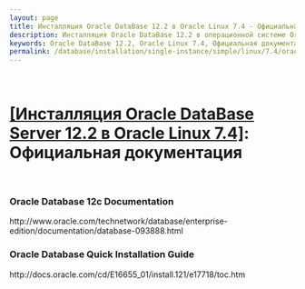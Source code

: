 ```yaml
---
layout: page
title: Инсталляция Oracle DataBase 12.2 в Oracle Linux 7.4 - Официальная документация
description: Инсталляция Oracle DataBase 12.2 в операционной системе Oracle Linux 7.4 - Официальная документация
keywords: Oracle DataBase 12.2, Oracle Linux 7.4, Официальная документация
permalink: /database/installation/single-instance/simple/linux/7.4/oracle/12.2/docs/
---
```


<br/>

# <a href="/database/installation/single-instance/simple/linux/7.4/oracle/12.2/">[Инсталляция Oracle DataBase Server 12.2 в Oracle Linux 7.4]</a>: Официальная документация

<br/>

<h3>Oracle Database 12c Documentation</h3>
http://www.oracle.com/technetwork/database/enterprise-edition/documentation/database-093888.html

<h3>Oracle Database Quick Installation Guide</h3>
http://docs.oracle.com/cd/E16655_01/install.121/e17718/toc.htm
